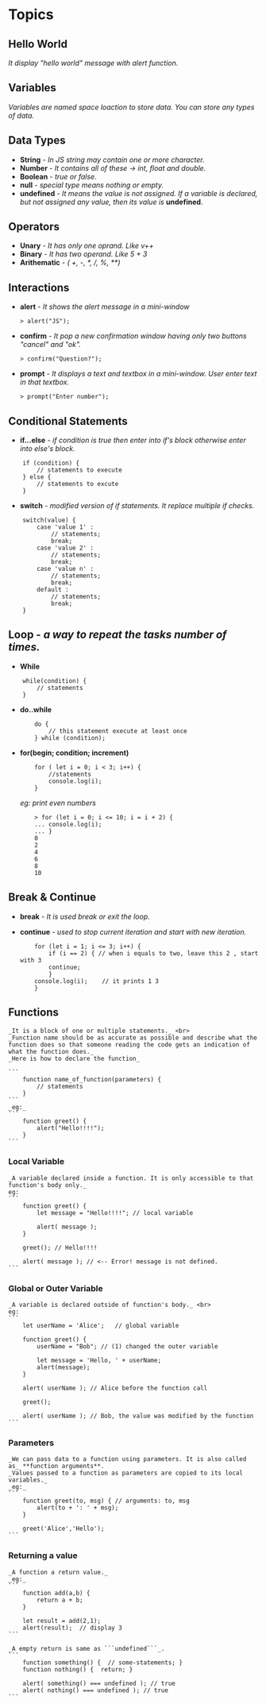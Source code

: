 # Topics

## Hello World <br>
   _It display "hello world" message with alert function._

## Variables<br>
   _Variables are named space loaction to store data. You can store any types of data._

## Data Types<br>
- **String** - _In JS string may contain one or more character._ 
- **Number** - _It contains all of these -> int, float and double._
- **Boolean** - _true or false._
- **null** - _special type means nothing or empty._
- **undefined** - _It means the value is not assigned. If a variable is declared, but not assigned any value, then its value is_ **undefined**.

## Operators <br>
- **Unary** - _It has only one oprand. Like v++_
- **Binary** - _It has two operand. Like 5 + 3_
- **Arithematic** - _( +, -, *, /, %, \*\*)_
## Interactions<br>
- **alert** - _It shows the alert message in a mini-window_ <br>
	```
	> alert("JS");
	```

- **confirm** - _It pop a new confirmation window having only two buttons "cancel" and "ok"._<br>
	```
	> confirm("Question?");
	```

- **prompt** - _It displays a text and textbox in a mini-window. User enter text in that textbox._<br>
	```
	> prompt("Enter number");
	```

## Conditional Statements<br>
- **if...else** - _if condition is true then enter into if's block otherwise enter into else's block._<br>
``` 
	if (condition) { 
		// statements to execute
	} else {
		// statements to excute
	}
```
- **switch** - _modified version of if statements. It replace multiple if checks._ <br>
```
	switch(value) {
		case 'value 1' :
			// statements;
			break;
		case 'value 2' :
			// statements;
			break;
		case 'value n' :
			// statements;
			break;
		default :
			// statements;
			break;
	}
```
## Loop - _a way to repeat the tasks number of times._<br>
- **While** <br>
``` 
	while(condition) { 
		// statements
	}
``` 

- **do..while** <br>
	```
		do {
			// this statement execute at least once 
		} while (condition);
	 ```

- **for(begin; condition; increment)** <br>
	```
		for ( let i = 0; i < 3; i++) {
			//statements  
			console.log(i);
		}
	```
	_eg: print even numbers_
	```
		> for (let i = 0; i <= 10; i = i + 2) {
		... console.log(i);
		... }
		0
		2
		4
		6
		8
		10
	```

## Break & Continue <br>
- **break** - _It is used break or exit the loop._
- **continue** - _used to stop current iteration and start with new iteration._

	``` 
		for (let i = 1; i <= 3; i++) { 
			if (i == 2) { // when i equals to two, leave this 2 , start with 3
			continue;	
			}		
		console.log(i);    // it prints 1 3
		}
	```


## Functions <br>
	_It is a block of one or multiple statements._ <br>
	_Function name should be as accurate as possible and describe what the function does so that someone reading the code gets an indication of what the function does._
	_Here is how to declare the function_
	
	```
		function name_of_function(parameters) {
			// statements
		}
	```
	_eg:_
	```
		function greet() {
			alert("Hello!!!!");
		}
	```
	
### Local Variable 
	_A variable declared inside a function. It is only accessible to that function's body only._
	eg:
	```
		function greet() {
  			let message = "Hello!!!!"; // local variable

			alert( message );
		}

		greet(); // Hello!!!!

		alert( message ); // <-- Error! message is not defined.
	```
### Global or Outer Variable
	_A variable is declared outside of function's body._ <br>
	eg:
	```
		let userName = 'Alice';   // global variable

		function greet() {
  			userName = "Bob"; // (1) changed the outer variable

  			let message = 'Hello, ' + userName;
  			alert(message);
		}

		alert( userName ); // Alice before the function call

		greet();

		alert( userName ); // Bob, the value was modified by the function
	```
### Parameters
	_We can pass data to a function using parameters. It is also called as_ **function arguments**.
	_Values passed to a function as parameters are copied to its local variables._
	_eg:_
	```
		function greet(to, msg) { // arguments: to, msg
  			alert(to + ': ' + msg);
		}
		
		greet('Alice','Hello');
	```
### Returning a value
	_A function a return value._
	_eg:_
	```
		function add(a,b) {
			return a + b;
		}
		
		let result = add(2,1);
		alert(result);	// display 3
	```
	
	_A empty return is same as ```undefined```_.
	```
		function something() {  // some-statements; }
		function nothing() {  return; }
		
		alert( something() === undefined ); // true
		alert( nothing() === undefined ); // true
	```

